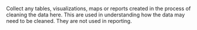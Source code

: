 Collect any tables, visualizations, maps or reports created in the process of cleaning the data here. This are used in understanding how the data may need to be cleaned. They are not used in reporting.
